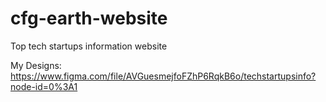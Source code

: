# cfg-earth-website
Top tech startups information website

My Designs: https://www.figma.com/file/AVGuesmejfoFZhP6RqkB6o/techstartupsinfo?node-id=0%3A1
